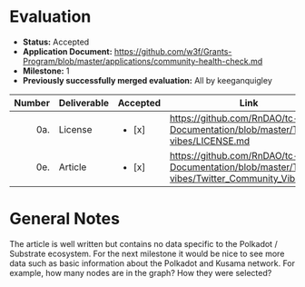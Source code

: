 # Evaluation

- **Status:** Accepted
- **Application Document:** https://github.com/w3f/Grants-Program/blob/master/applications/community-health-check.md
- **Milestone:** 1
- **Previously successfully merged evaluation:** All by keeganquigley

| Number | Deliverable | Accepted               | Link                                                                                           | Notes      |
| -----: | ----------- | ---------------------- | ---------------------------------------------------------------------------------------------- | ---------- |
|    0a. | License     | <ul><li>[x] </li></ul> | https://github.com/RnDAO/tc-Documentation/blob/master/Twitter-vibes/LICENSE.md                 | Apache 2.0 |
|    0e. | Article     | <ul><li>[x] </li></ul> | https://github.com/RnDAO/tc-Documentation/blob/master/Twitter-vibes/Twitter_Community_Vibes.md | Ok.        |

# General Notes

The article is well written but contains no data specific to the Polkadot / Substrate ecosystem. For the next milestone it would be nice to see more data such as basic information about the Polkadot and Kusama network. For example, how many nodes are in the graph? How they were selected?
